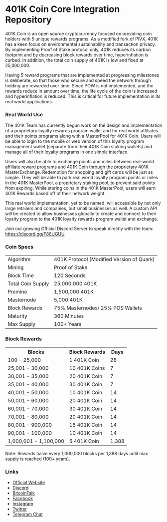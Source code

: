 401K Coin Core Integration Repository
=====================================

401K Coin is an open source cryptocurrency focused on providing coin holders with 5 unique rewards programs. As a modified fork of PIVX, 401K has a keen focus on environmental sustainability and transaction privacy. By implementing Proof of Stake protocol only, 401K reduces its carbon footprint and by decreasing block rewards over time, hyperinflation is curbed. In addition, the total coin supply of 401K is low and fixed at 25,000,000.

Having 5 reward programs that are implemented at progressing milestones is deliberate, so that those who secure and speed the network through holding are rewarded over time. Since POW is not implemented, and the rewards reduce in amount over time, the life cycle of the coin is increased and hyperinflation is reduced. This is critical for future implementation in its real world applications.

### Real World Use
The 401K Team has currently begun work on the design and implementation of a proprietary loyalty rewards program wallet and for real world affiliates and their points programs along with a MasterPool for 401K Coin. Users will be able to login to the mobile or web version of this loyalty program management wallet (separate from their 401K Coin staking wallets) and manage all of their loyalty programs in one simple interface. 

Users will also be able to exchange points and miles between real-world affiliate reward programs and 401K Coin through the proprietary 401K MasterExchange. Redemption for shopping and gift cards will be just as simple. They will be able to park real world loyalty program points or miles in the 401K MasterPool, a proprietary staking pool, to prevent said points from expiring. While storing coins in the 401K MasterPool, users will earn 401K Rewards based off of their network weight. 

This real world implementation, yet to be named, will accessible by not only large retailers and companies, but small businesses as well. A custom API will be created to allow businesses globally to create and connect to their loyalty program to the 401K loyalty rewards program wallet and exchange.

Join our growing Official Discord Server to speak directly with the team: https://discord.gg/F86UGUU

### Coin Specs
<table>
<tr><td>Algorithm</td><td>401K Protocol (Modified Version of Quark)</td></tr>
<tr><td>Mining</td><td>Proof of Stake</td></tr>
<tr><td>Block Time</td><td>120 Seconds</td></tr>
<tr><td>Total Coin Supply</td><td>25,000,000 401K</td></tr>
<tr><td>Premine</td><td>1,500,000 401K</td></tr>
<tr><td>Masternode</td><td>5,000 401K</td></tr>
<tr><td>Block Rewards</td><td>75% Masternodes/ 25% POS Wallets</td></tr>
<tr><td>Maturity</td><td>360 Minutes</td></tr>
<tr><td>Max Supply</td><td>100+ Years</td></tr>

</table>

### Block Rewards

<table>
<th>Blocks</th><th>Block Rewards</th><th>Days</th>
<tr><td>100 - 25,000</td><td>1 401K Coin</td><td>28</td></tr>
<tr><td>25,001 - 30,000</td><td>10 401K Coins</td><td>7</td></tr>
<tr><td>30,001 - 35,000</td><td>20 401K Coin</td><td>7</td></tr>
<tr><td>35,001 - 40,000</td><td>30 401K Coin</td><td>7</td></tr>
<tr><td>40,001 - 50,000</td><td>10 401K Coin</td><td>14</td></tr>
<tr><td>50,001 - 60,000</td><td>20 401K Coin</td><td>14</td></tr>
<tr><td>60,001 - 70,000</td><td>30 401K Coin</td><td>14</td></tr>
<tr><td>70,001 - 80,000</td><td>20 401K Coin</td><td>14</td></tr>
<tr><td>80,001 - 900,000</td><td>15 401K Coin</td><td>14</td></tr>
<tr><td>90,001 - 100,000</td><td>10 401K Coin</td><td>14</td></tr>
<tr><td>1,000,001 - 1,100,000</td><td>5 401K Coin</td><td>1,388</td></tr>
</table>

Note: Rewards halve every 1,000,000 blocks per 1,388 days until max supply is reached (100+ years).

### Links
- [Official Website](https://www.401kcoin.ltd) 
- [Discord](https://discord.gg/F86UGUU)
- [BitcoinTalk](https://bitcointalk.org/index.php?topic=4649365.0)
- [Facebook](https://www.facebook.com/401kcoin/)
- [Instagram](https://www.instagram.com/401kcoin/)
- [Twitter](https://twitter.com/401K_Coin)
- [Telegram Chat](https://t.me/joinchat/H_bAPBJ79cnH4zD4ZO0GYw)
